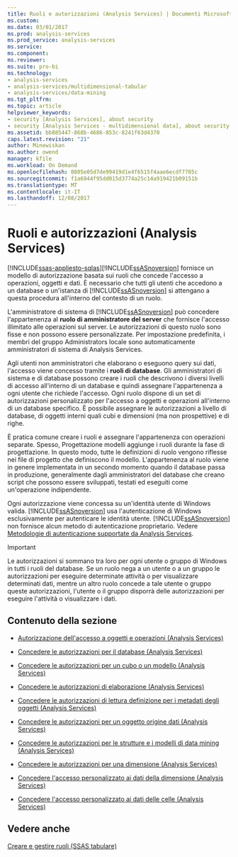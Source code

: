 ```yaml
---
title: Ruoli e autorizzazioni (Analysis Services) | Documenti Microsoft
ms.custom: 
ms.date: 03/01/2017
ms.prod: analysis-services
ms.prod_service: analysis-services
ms.service: 
ms.component: 
ms.reviewer: 
ms.suite: pro-bi
ms.technology:
- analysis-services
- analysis-services/multidimensional-tabular
- analysis-services/data-mining
ms.tgt_pltfrm: 
ms.topic: article
helpviewer_keywords:
- security [Analysis Services], about security
- security [Analysis Services - multidimensional data], about security
ms.assetid: bb885447-868b-4686-853c-8241f63d4370
caps.latest.revision: "21"
author: Minewiskan
ms.author: owend
manager: kfile
ms.workload: On Demand
ms.openlocfilehash: 8805e05d7de99419d1e4f6515f4aae6ecdf7785c
ms.sourcegitcommit: f1a6944f95dd015d3774a25c14a919421b09151b
ms.translationtype: MT
ms.contentlocale: it-IT
ms.lasthandoff: 12/08/2017
---
```

# <a name="roles-and-permissions-analysis-services"></a>Ruoli e autorizzazioni (Analysis Services)
[!INCLUDE[ssas-appliesto-sqlas](../../includes/ssas-appliesto-sqlas.md)][!INCLUDE[ssASnoversion](../../includes/ssasnoversion-md.md)] fornisce un modello di autorizzazione basata sui ruoli che concede l'accesso a operazioni, oggetti e dati. È necessario che tutti gli utenti che accedono a un database o un'istanza di [!INCLUDE[ssASnoversion](../../includes/ssasnoversion-md.md)] si attengano a questa procedura all'interno del contesto di un ruolo.  
  
 L'amministratore di sistema di [!INCLUDE[ssASnoversion](../../includes/ssasnoversion-md.md)] può concedere l'appartenenza al **ruolo di amministratore del server** che fornisce l'accesso illimitato alle operazioni sul server. Le autorizzazioni di questo ruolo sono fisse e non possono essere personalizzate. Per impostazione predefinita, i membri del gruppo Administrators locale sono automaticamente amministratori di sistema di Analysis Services.  
  
 Agli utenti non amministratori che elaborano o eseguono query sui dati, l'accesso viene concesso tramite i **ruoli di database**. Gli amministratori di sistema e di database possono creare i ruoli che descrivono i diversi livelli di accesso all'interno di un database e quindi assegnare l'appartenenza a ogni utente che richiede l'accesso. Ogni ruolo dispone di un set di autorizzazioni personalizzato per l'accesso a oggetti e operazioni all'interno di un database specifico. È possibile assegnare le autorizzazioni a livello di database, di oggetti interni quali cubi e dimensioni (ma non prospettive) e di righe.  
  
 È pratica comune creare i ruoli e assegnare l'appartenenza con operazioni separate. Spesso, Progettazione modelli aggiunge i ruoli durante la fase di progettazione. In questo modo, tutte le definizioni di ruolo vengono riflesse nei file di progetto che definiscono il modello. L'appartenenza al ruolo viene in genere implementata in un secondo momento quando il database passa in produzione, generalmente dagli amministratori del database che creano script che possono essere sviluppati, testati ed eseguiti come un'operazione indipendente.  
  
 Ogni autorizzazione viene concessa su un'identità utente di Windows valida. [!INCLUDE[ssASnoversion](../../includes/ssasnoversion-md.md)] usa l'autenticazione di Windows esclusivamente per autenticare le identità utente. [!INCLUDE[ssASnoversion](../../includes/ssasnoversion-md.md)] non fornisce alcun metodo di autenticazione proprietario. Vedere [Metodologie di autenticazione supportate da Analysis Services](../../analysis-services/instances/authentication-methodologies-supported-by-analysis-services.md).  
  
> [!IMPORTANT]  
>  Le autorizzazioni si sommano tra loro per ogni utente o gruppo di Windows in tutti i ruoli del database. Se un ruolo nega a un utente o a un gruppo le autorizzazioni per eseguire determinate attività o per visualizzare determinati dati, mentre un altro ruolo concede a tale utente o gruppo queste autorizzazioni, l'utente o il gruppo disporrà delle autorizzazioni per eseguire l'attività o visualizzare i dati.  
  
## <a name="in-this-section"></a>Contenuto della sezione  
  
-   [Autorizzazione dell'accesso a oggetti e operazioni &#40;Analysis Services&#41;](../../analysis-services/multidimensional-models/authorizing-access-to-objects-and-operations-analysis-services.md)  
  
-   [Concedere le autorizzazioni per il database &#40;Analysis Services&#41;](../../analysis-services/multidimensional-models/grant-database-permissions-analysis-services.md)  
  
-   [Concedere le autorizzazioni per un cubo o un modello &#40;Analysis Services&#41;](../../analysis-services/multidimensional-models/grant-cube-or-model-permissions-analysis-services.md)  
  
-   [Concedere le autorizzazioni di elaborazione &#40;Analysis Services&#41;](../../analysis-services/multidimensional-models/grant-process-permissions-analysis-services.md)  
  
-   [Concedere le autorizzazioni di lettura definizione per i metadati degli oggetti &#40;Analysis Services&#41;](../../analysis-services/multidimensional-models/grant-read-definition-permissions-on-object-metadata-analysis-services.md)  
  
-   [Concedere le autorizzazioni per un oggetto origine dati &#40;Analysis Services&#41;](../../analysis-services/multidimensional-models/grant-permissions-on-a-data-source-object-analysis-services.md)  
  
-   [Concedere le autorizzazioni per le strutture e i modelli di data mining &#40;Analysis Services&#41;](../../analysis-services/multidimensional-models/grant-permissions-on-data-mining-structures-and-models-analysis-services.md)  
  
-   [Concedere le autorizzazioni per una dimensione &#40;Analysis Services&#41;](../../analysis-services/multidimensional-models/grant-permissions-on-a-dimension-analysis-services.md)  
  
-   [Concedere l'accesso personalizzato ai dati della dimensione &#40;Analysis Services&#41;](../../analysis-services/multidimensional-models/grant-custom-access-to-dimension-data-analysis-services.md)  
  
-   [Concedere l'accesso personalizzato ai dati delle celle &#40;Analysis Services&#41;](../../analysis-services/multidimensional-models/grant-custom-access-to-cell-data-analysis-services.md)  
  
## <a name="see-also"></a>Vedere anche  
 [Creare e gestire ruoli &#40;SSAS tabulare&#41;](../../analysis-services/tabular-models/create-and-manage-roles-ssas-tabular.md)  
  
  
